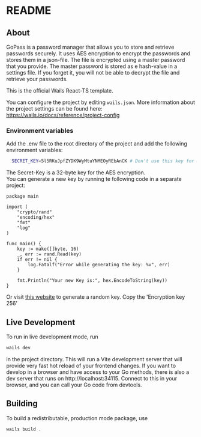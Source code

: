 # README

## About

GoPass is a password manager that allows you to store and retrieve passwords securely. It uses AES encryption to encrypt the passwords and stores them in a json-file. The file is encrypted using a master password that you provide. The master password is stored as e hash-value in a settings file. If you forget it, you will not be able to decrypt the file and retrieve your passwords.

This is the official Wails React-TS template.

You can configure the project by editing `wails.json`. More information about the project settings can be found
here: https://wails.io/docs/reference/project-config

### Environment variables

Add the .env file to the root directory of the project and add the following environment variables:

```bash
  SECRET_KEY=5l5RKuJpfZYDK9WyMtuYNMEOyREbAnCK # Don't use this key for productive builds!
```

The Secret-Key is a 32-byte key for the AES encryption.\
You can generate a new key by running te following code in a separate project:

```golang
package main

import (
	"crypto/rand"
	"encoding/hex"
	"fmt"
	"log"
)

func main() {
	key := make([]byte, 16)
	_, err := rand.Read(key)
	if err != nil {
		log.Fatalf("Error while generating the key: %v", err)
	}

	fmt.Println("Your new Key is:", hex.EncodeToString(key))
}
```
Or visit [this website](https://acte.ltd/utils/randomkeygen) to generate a random key.
Copy the 'Encryption key 256'

## Live Development

To run in live development mode, run

```bash
wails dev
```
in the project directory. This will run a Vite development
server that will provide very fast hot reload of your frontend changes. If you want to develop in a browser
and have access to your Go methods, there is also a dev server that runs on http://localhost:34115. Connect
to this in your browser, and you can call your Go code from devtools.

## Building

To build a redistributable, production mode package, use 

```bash
wails build .
```
